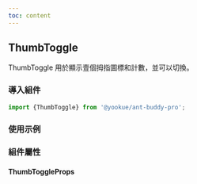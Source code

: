 ```yaml
---
toc: content
---
```


## ThumbToggle

ThumbToggle 用於顯示壹個拇指圖標和計數，並可以切換。

### 導入組件

```jsx | pure
import {ThumbToggle} from '@yookue/ant-buddy-pro';
```

### 使用示例

<code src="./demo.zh-TW.tsx"></code>

### 組件屬性

#### ThumbToggleProps

<API src="@/field/ThumbToggle/index.tsx" hideTitle></API>
